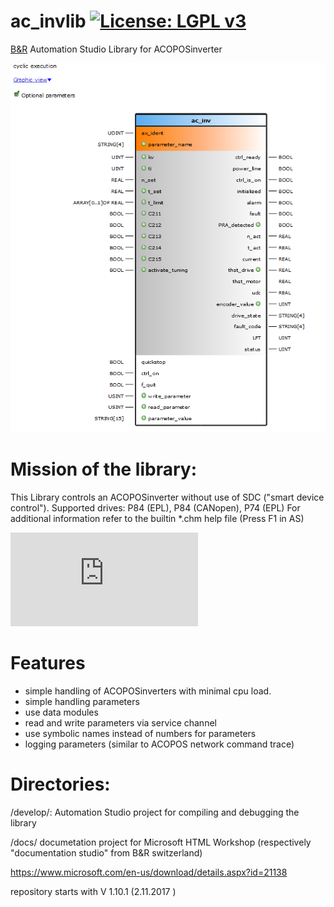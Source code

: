 # ac_invlib [![License: LGPL v3](https://img.shields.io/badge/License-LGPL%20v3-blue.svg)](https://www.gnu.org/licenses/lgpl-3.0)
[B&amp;R](https://www.br-automation.com) Automation Studio Library for ACOPOSinverter

![ac_inv()](https://github.com/hilch/ac_invlib/blob/master/Screenshot1.PNG)


# Mission of the library:

This Library controls an ACOPOSinverter without use of SDC ("smart device control"). Supported drives: P84 (EPL), P84 (CANopen), P74 (EPL) 
For additional information refer to the builtin *.chm help file (Press F1 in AS)

![Online-help](https://github.com/hilch/ac_invlib/tree/master/develop/Logical/Libraries/ac_invlib/Help/Libac_invlib.chm)

# Features
* simple handling of ACOPOSinverters with minimal cpu load.
* simple handling parameters 
 * use data modules
 * read and write parameters via service channel
 * use symbolic names instead of numbers for parameters
* logging parameters (similar to ACOPOS network command trace)

# Directories:

/develop/:
Automation Studio project for compiling and debugging the library

/docs/
documetation project for Microsoft HTML Workshop (respectively "documentation studio" from B&amp;R switzerland)

https://www.microsoft.com/en-us/download/details.aspx?id=21138


repository starts with V 1.10.1 (2.11.2017 )



